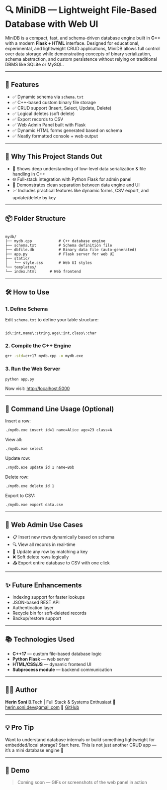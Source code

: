 # 🔍 MiniDB — Lightweight File-Based Database with Web UI

MiniDB is a compact, fast, and schema-driven database engine built in **C++** with a modern **Flask + HTML** interface. Designed for educational, experimental, and lightweight CRUD applications, MiniDB allows full control over data storage while demonstrating concepts of binary serialization, schema abstraction, and custom persistence without relying on traditional DBMS like SQLite or MySQL.

---

## 🚀 Features

- ✅ Dynamic schema via `schema.txt`
- ✅ C++-based custom binary file storage
- ✅ CRUD support (Insert, Select, Update, Delete)
- ✅ Logical deletes (soft delete)
- ✅ Export records to CSV
- ✅ Web Admin Panel built with Flask
- ✅ Dynamic HTML forms generated based on schema
- ✅ Neatly formatted console + web output

---

## 💼 Why This Project Stands Out

- 🔧 Shows deep understanding of low-level data serialization & file handling in C++
- 🌐 Full-stack integration with Python Flask for admin panel
- 🧠 Demonstrates clean separation between data engine and UI
- 📈 Includes practical features like dynamic forms, CSV export, and update/delete by key

---

## 📦 Folder Structure

```

mydb/
├── mydb.cpp            # C++ database engine
├── schema.txt          # Schema definition file
├── dbfile.db           # Binary data file (auto-generated)
├── app.py              # Flask server for web UI
├── static/
│   └── style.css       # Web UI styles
└── templates/
└── index.html      # Web frontend

```

---

## 🛠️ How to Use

### 1. Define Schema
Edit `schema.txt` to define your table structure:
```

id\:int,name\:string,age\:int,class\:char

````

### 2. Compile the C++ Engine
```bash
g++ -std=c++17 mydb.cpp -o mydb.exe
````

### 3. Run the Web Server

```bash
python app.py
```

Now visit: [http://localhost:5000](http://localhost:5000)

---

## 🔧 Command Line Usage (Optional)

Insert a row:

```bash
./mydb.exe insert id=1 name=Alice age=23 class=A
```

View all:

```bash
./mydb.exe select
```

Update row:

```bash
./mydb.exe update id 1 name=Bob
```

Delete row:

```bash
./mydb.exe delete id 1
```

Export to CSV:

```bash
./mydb.exe export data.csv
```

---

## 🧪 Web Admin Use Cases

* 📋 Insert new rows dynamically based on schema
* 🔍 View all records in real-time
* 🔄 Update any row by matching a key
* ❌ Soft delete rows logically
* 📤 Export entire database to CSV with one click

---

## ✨ Future Enhancements

* Indexing support for faster lookups
* JSON-based REST API
* Authentication layer
* Recycle bin for soft-deleted records
* Backup/restore support

---

## 📚 Technologies Used

* **C++17** — custom file-based database logic
* **Python Flask** — web server
* **HTML/CSS/JS** — dynamic frontend UI
* **Subprocess module** — backend communication

---

## 👨‍💻 Author

**Herin Soni**
B.Tech | Full Stack & Systems Enthusiast
📧 [herin.soni.dev@gmail.com](mailto:herin.soni.dev@gmail.com)
🔗 [GitHub](https://github.com/herin-soni)

---

## 💡 Pro Tip

Want to understand database internals or build something lightweight for embedded/local storage? Start here. This is not just another CRUD app — it’s a mini database engine 🔧

---

## 📎 Demo

> Coming soon — GIFs or screenshots of the web panel in action

